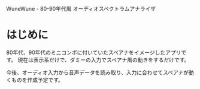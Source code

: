 WuneWune - 80-90年代風 オーディオスペクトラムアナライザ

# はじめに

80年代、90年代のミニコンポに付いていたスペアナをイメージしたアプリです。
現在は表示系だけで、ダミーの入力でスペアナ風の動きをするだけです。

今後、オーディオ入力から音声データを読み取り、入力に合わせてスペアナが動くものを作成予定です。
